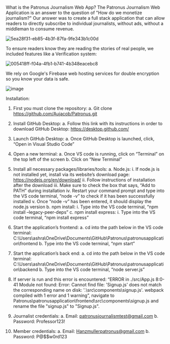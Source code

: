 What is the Patronus Journalism Web App?
The Patronus Journalism Web Application is an answer to the question of "How do we monetize journalism?"
Our answer was to create a full stack application that can allow readers to directly subscribe to individual journalists, without ads, without a middleman to consume revenue.



![5ea28f31-eb85-4b3f-87fa-9fe343b1c00d](https://github.com/user-attachments/assets/e4c0de7e-ae0d-42a2-8419-666a415a6171)



To ensure readers know they are reading the stories of real people, we included features like a Verification system: 

![005418ff-f04a-4fb1-b741-4b348eacebc8](https://github.com/user-attachments/assets/c78ee325-9ba6-4a17-b936-68f679992b33)



We rely on Google's Firebase web hosting services for double encryption so you know your data is safe.

![image](https://github.com/user-attachments/assets/005418ff-f04a-4fb1-b741-4b348eacebc8)






Installation:
1.	First you must clone the repository:
a.	Git clone https://github.com/Aujacob/Patronus.git

2.	Install GitHub Desktop:
a.	Follow this link with its instructions in order to download GitHub Desktop: https://desktop.github.com/

3.	Launch GitHub Desktop:
a.	Once GitHub Desktop is launched, click, “Open in Visual Studio Code”

4.	Open a new terminal:
a.	Once VS code is running, click on “Terminal” on the top left of the screen 
b.	Click on “New Terminal”

5.	Install all necessary packages/libraries/tools:
a.	Node.js: 
i.	If node.js is not installed yet, install via its website’s download page: https://nodejs.org/en/download/
ii.	Follow instructions of installation after the download
iii.	Make sure to check the box that says, “Add to PATH” during installation
iv.	Restart your command prompt and type into the VS code terminal, “node -v” to check if it has been successfully installed
v.	Once “node -v” has been entered, it should display the node.js version
b.	npm install:
i.	Type into the VS code terminal, “npm install –legacy-peer-deps”
c.	npm install express:
i.	Type into the VS code terminal, “npm install express”

6.	Start the application’s frontend:
a.	cd into the path below in the VS code terminal:
C:\Users\ashra\OneDrive\Documents\GitHub\Patronus\patronusapplication\frontend
b.	Type into the VS code terminal, “npm start”

7.	Start the application’s back end:
a.	cd into the path below in the VS code terminal: C:\Users\ashra\OneDrive\Documents\GitHub\Patronus\patronusapplication\backend
b.	Type into the VS code terminal, “node server.js”

8.	If server is run and this error is encountered: “ERROR in ./src/App.js 8:0-41 Module not found: Error: Cannot find file: 'Signup.js' does not match the corresponding name on disk: '.\src\components\signup.js'. webpack compiled with 1 error and 1 warning”, navigate to Patronus\patronusapplication\frontend\src\components\signup.js and rename the file "signup.js" to "Signup.js".

9.	Journalist credentials:
a.	Email: patronusjournalismtest@gmail.com
b.	Password: Professor123!
10.	Member credentials:
a.	Email: Hanzmullerpatronus@gmail.com	
b.	Password: P@$$w0rd123
